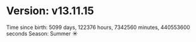 # Version: v13.11.15
Time since birth: 5099 days, 122376 hours, 7342560 minutes, 440553600 seconds
Season: Summer ☀️
